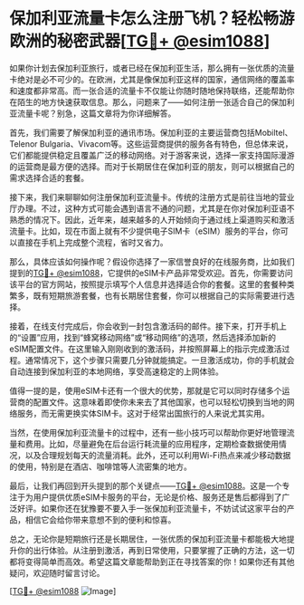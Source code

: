 # 保加利亚流量卡怎么注册飞机？轻松畅游欧洲的秘密武器[[TG💪+ @esim1088](https://t.me/s/esim1088)]

如果你计划去保加利亚旅行，或者已经在保加利亚生活，那么拥有一张优质的流量卡绝对是必不可少的。在欧洲，尤其是像保加利亚这样的国家，通信网络的覆盖率和速度都非常高。而一张合适的流量卡不仅能让你随时随地保持联络，还能帮助你在陌生的地方快速获取信息。那么，问题来了——如何注册一张适合自己的保加利亚流量卡呢？别急，这篇文章将为你详细解答。

首先，我们需要了解保加利亚的通讯市场。保加利亚的主要运营商包括Mobiltel、Telenor Bulgaria、Vivacom等。这些运营商提供的服务各有特色，但总体来说，它们都能提供稳定且覆盖广泛的移动网络。对于游客来说，选择一家支持国际漫游的运营商是最方便的选择。而对于长期居住在保加利亚的朋友，则可以根据自己的需求选择合适的套餐。

接下来，我们来聊聊如何注册保加利亚流量卡。传统的注册方式是前往当地的营业厅办理。不过，这种方式可能会遇到语言不通的问题，尤其是在你对保加利亚语不熟悉的情况下。因此，近年来，越来越多的人开始倾向于通过线上渠道购买和激活流量卡。比如，现在市面上就有不少提供电子SIM卡（eSIM）服务的平台，你可以直接在手机上完成整个流程，省时又省力。

那么，具体应该如何操作呢？假设你选择了一家信誉良好的在线服务商，比如我们提到的[TG💪+ @esim1088](https://t.me/s/esim1088)，它提供的eSIM卡产品非常受欢迎。首先，你需要访问该平台的官方网站，按照提示填写个人信息并选择适合你的套餐。这里的套餐种类繁多，既有短期旅游套餐，也有长期居住套餐，你可以根据自己的实际需要进行选择。

接着，在线支付完成后，你会收到一封包含激活码的邮件。接下来，打开手机上的“设置”应用，找到“蜂窝移动网络”或“移动网络”的选项，然后选择添加新的eSIM配置文件。在这里输入刚刚收到的激活码，并按照屏幕上的指示完成激活过程。通常情况下，这个步骤只需要几分钟就能搞定。一旦激活成功，你的手机就会自动连接到保加利亚的本地网络，享受高速稳定的上网体验。

值得一提的是，使用eSIM卡还有一个很大的优势，那就是它可以同时存储多个运营商的配置文件。这意味着即使你未来去了其他国家，也可以轻松切换到当地的网络服务，而无需更换实体SIM卡。这对于经常出国旅行的人来说尤其实用。

当然，在使用保加利亚流量卡的过程中，还有一些小技巧可以帮助你更好地管理流量和费用。比如，尽量避免在后台运行耗流量的应用程序，定期检查数据使用情况，以及合理规划每天的流量消耗。此外，还可以利用Wi-Fi热点来减少移动数据的使用，特别是在酒店、咖啡馆等人流密集的地方。

最后，让我们再回到开头提到的那个关键点——[TG💪+ @esim1088](https://t.me/s/esim1088)。这是一个专注于为用户提供优质eSIM卡服务的平台，无论是价格、服务还是售后都得到了广泛好评。如果你还在犹豫要不要入手一张保加利亚流量卡，不妨试试这家平台的产品，相信它会给你带来意想不到的便利和惊喜。

总之，无论你是短期旅行还是长期居住，一张优质的保加利亚流量卡都能极大地提升你的出行体验。从注册到激活，再到日常使用，只要掌握了正确的方法，这一切都将变得简单而高效。希望这篇文章能帮助到正在寻找答案的你！如果你还有其他疑问，欢迎随时留言讨论。

[[TG💪+ @esim1088](https://t.me/s/esim1088) ![Image](https://i.postimg.cc/4NQfJmqS/Snipaste-2025-05-13-00-14-12.png)]